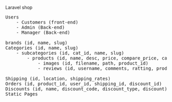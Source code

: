 Laravel shop

<pre>
Users
    - Customers (front-end)
    - Admin (Back-end)
    - Manager (Back-end)

brands (id, name, slug)
Categories (id, name, slug)
    - subcategories (id, cat_id, name, slug)
        - products (id, name, desc, price, compare_price, cat_id, sub_cat_id, brand_id, etc...)
            - images (id, filename, path, product_id)
            - reviews (id, username, comments, ratting, product_id)

Shipping (id, location, shipping_rates)
Orders (id, product_id, user_id, shipping_id, discount_id)
Discounts (id, name, discount_code, discount_type, discount)
Static Pages 
</pre>
